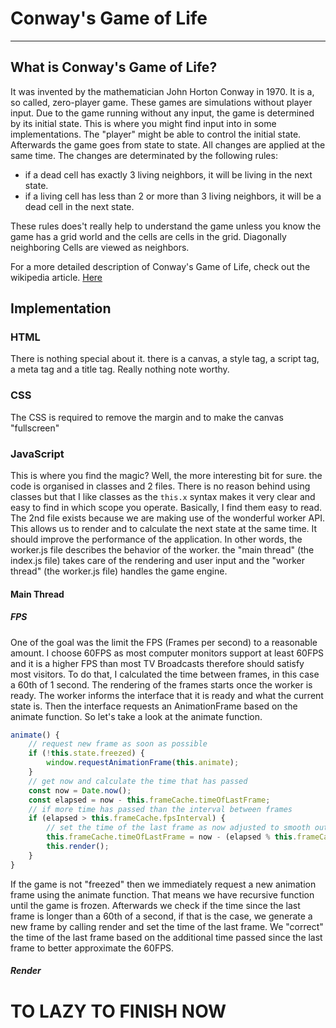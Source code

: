 # Conway's Game of Life
---
## What is Conway's Game of Life?

It was invented by the mathematician John Horton Conway in 1970. It is a, so called, zero-player game. These games are simulations without player input. Due to the game running without any input, the game is determined by its initial state. This is where you might find input into in some implementations. The "player" might be able to control the initial state. Afterwards the game goes from state to state. All changes are applied at the same time. The changes are determinated by the following rules:
- if a dead cell has exactly 3 living neighbors, it will be living in the next state.
- if a living cell has less than 2 or more than 3 living neighbors, it will be a dead cell in the next state.

These rules does't really help to understand the game unless you know the game has a grid world and the cells are cells in the grid. Diagonally neighboring Cells are viewed as neighbors.

For a more detailed description of Conway's Game of Life, check out the wikipedia article. [Here](https://en.wikipedia.org/wiki/Conway%27s_Game_of_Life)

## Implementation

### HTML

There is nothing special about it. there is a canvas, a style tag, a script tag, a meta tag and a title tag. Really nothing note worthy.

### CSS

The CSS is required to remove the margin and to make the canvas "fullscreen"

### JavaScript

This is where you find the magic? Well, the more interesting bit for sure. the code is organised in classes and 2 files. There is no reason behind using classes but that I like classes as the `this.x` syntax makes it very clear and easy to find in which scope you operate. Basically, I find them easy to read. The 2nd file exists because we are making use of the wonderful worker API. This allows us to render and to calculate the next state at the same time. It should improve the performance of the application. In other words, the worker.js file describes the behavior of the worker. the "main thread" (the index.js file) takes care of the rendering and user input and the "worker thread" (the worker.js file) handles the game engine.

#### Main Thread

##### FPS

One of the goal was the limit the FPS (Frames per second) to a reasonable amount. I choose 60FPS as most computer monitors support at least 60FPS and it is a higher FPS than most TV Broadcasts therefore should satisfy most visitors. To do that, I calculated the time between frames, in this case a 60th of 1 second. The rendering of the frames starts once the worker is ready. The worker informs the interface that it is ready and what the current state is. Then the interface requests an AnimationFrame based on the animate function. So let's take a look at the animate function.

```javascript
animate() {
    // request new frame as soon as possible
    if (!this.state.freezed) {
        window.requestAnimationFrame(this.animate);
    }
    // get now and calculate the time that has passed
    const now = Date.now();
    const elapsed = now - this.frameCache.timeOfLastFrame;
    // if more time has passed than the interval between frames
    if (elapsed > this.frameCache.fpsInterval) {
        // set the time of the last frame as now adjusted to smooth out lag
        this.frameCache.timeOfLastFrame = now - (elapsed % this.frameCache.fpsInterval);
        this.render();
    }
}
```
If the game is not "freezed" then we immediately request a new animation frame using the animate function. That means we have recursive function until the game is frozen. Afterwards we check if the time since the last frame is longer than a 60th of a second, if that is the case, we generate a new frame by calling render and set the time of the last frame. We "correct" the time of the last frame based on the additional time passed since the last frame to better approximate the 60FPS.

##### Render

# TO LAZY TO FINISH NOW